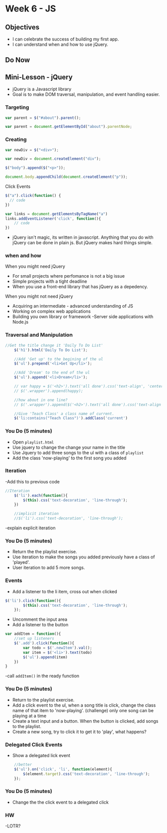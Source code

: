 # Week 6 - JS

## Objectives
- I can celebrate the success of building my first app.
- I can understand when and how to use jQuery.

## Do Now

## Mini-Lesson - jQuery
- jQuery is a Javascript library
- Goal is to make DOM traversal, manipulation, and event handling easier.

### Targeting
```javascript
var parent = $("#about").parent();

var parent = document.getElementById("about").parentNode;
```

### Creating
```javascript
var newDiv = $("<div>");

var newDiv = document.createElement("div");

$("body").append($("<p>"));

document.body.appendChild(document.createElement("p"));
```

Click Events
```javascript
$("a").click(function() {
  // code
})

var links = document.getElementsByTagName("a")
links.addEventListener('click', function(){
	// code
})
```
- jQuery isn't magic, its written in javascript. Anything that you do with jQuery can be done in plain js. But jQuery makes hard things simple.

### when and how
When you might need jQuery
- For small projects where perfomance is not a big issue
- Simple projects with a tight deadline
- When you use a front-end library that has jQuery as a depedency.

When you might not need jQuery
- Acquiring an intermediate - advanced understanding of JS
- Working on complex web applications
- Building you own library or framework
-Server side applications with Node.js

### Traversal and Manipulation
```javascript
//Get the title change it 'Daily To Do List'
	$('h1').html('Daily To Do List');	

	//Add 'Get up' to the begining of the ul
	$('ul').prepend('<li>Get Up</li>');

	//Add 'Dream' to the end of the ul
	$('ul').append('<li>Dream</li>');

	// var happy = $('<h2>').text('all done').css('text-align', 'center') //create element and do stuff
	// $('.wrapper').append(happy);

	//how about in one line?
	// $('.wrapper').append($('<h2>').text('all done').css('text-align', 'center'));

	//Give 'Teach Class' a class name of current.
	$('li:contains("Teach Class")').addClass('current')

```

### You Do (5 minutes)
- Open `playlist.html`
- Use jquery to change the change your name in the title
- Use Jquery to add three songs to the ul with a class of `playlist`
- Add the class 'now-playing' to the first song you added

### Iteration
-Add this to previous code
```javascript
//Iteration
	$('li').each(function(){
		$(this).css('text-decoration', 'line-through');
	})

	//implicit iteration
	//$('li').css('text-decoration', 'line-through');
```
-explain explicit iteration

### You Do (5 minutes)
- Return the the playlist exercise.
- Use iteration to make the songs you added previously have a class of 'played'.
- User iteration to add 5 more songs.

### Events
- Add a listener to the li item, cross out when clicked
```javascript
$('li').click(function(){
		$(this).css('text-decoration', 'line-through');
	});
```
- Uncomment the input area
- Add a listener to the button
```javascript
var addItem = function(){
	//set up listeners
	$('.add').click(function(){
		var todo = $('.newItem').val();
		var item = $('<li>').text(todo)
		$('ul').append(item)
	})	
}
```
-call `addItem()` in the ready function

### You Do (5 minutes)
- Return to the playlist exercise.
- Add a click event to the ul, when a song title is click, change the class name of that item to 'now-playing'. (challenge) only one song can be playing at a time 
- Create a text input and a button. When the button is clicked, add songs to the playlist.
- Create a new song, try to click it to get it to 'play', what happens?

### Delegated Click Events
- Show a delegated lick event
```javascript
	//better
	$('ul').on('click', 'li', function(element){
		$(element.target).css('text-decoration', 'line-through');
	});
```

### You Do (5 minutes)
- Change the the click event to a delegated click

### HW
-LOTR?
